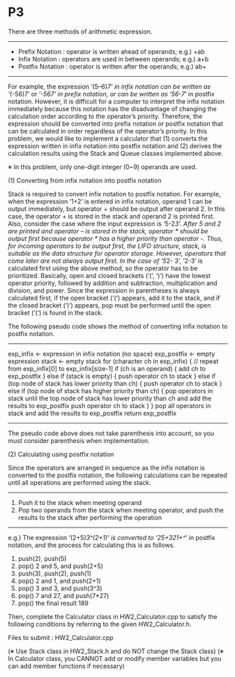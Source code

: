 # P3

 There are three methods of arithmetic expression.
 
 ---
- Prefix Notation : operator is written ahead of operands; e.g.) +ab
- Infix Notation : operators are used in between operands; e.g.) a+b
- Postfix Notation : operator is written after the operands; e.g.) ab+
---

For example, the expression ‘(5–6)*7’ in infix notation can be written as ‘*(-56)7’ or ‘*-567’ in prefix notation, or can be written as ‘56-7*’ in postfix notation. However, it is difficult for a computer to interpret the infix notation immediately because this notation has the disadvantage of changing the calculation order according to the operator’s priority. Therefore, the expression should be converted into prefix notation or postfix notation that can be calculated in order regardless of the operator’s priority. In this problem, we would like to implement a calculator that (1) converts the expression written in infix notation into postfix notation and (2) derives the calculation results using the Stack and Queue classes implemented above.

※ In this problem, only one-digit integer (0~9) operands are used.

(1) Converting from infix notation into postfix notation

Stack is required to convert infix notation to postfix notation. For example, when the expression ‘1+2’ is entered in infix notation, operand 1 can be output immediately, but operator + should be output after operand 2. In this case, the operator + is stored in the stack and operand 2 is printed first. Also, consider the case where the input expression is ‘5-2*3’. After 5 and 2 are printed and operator – is stored in the stack, operator * should be output first because operator * has a higher priority than operator -. Thus, for incoming operators to be output first, the LIFO structure, stack, is suitable as the data structure for operator storage.
However, operators that come later are not always output first. In the case of ‘5*2- 3’, ‘2-3’ is calculated first using the above method, so the operator has to be prioritized. Basically, open and closed brackets (‘(‘, ‘)’) have the lowest operator priority, followed by addition and subtraction, multiplication and division, and power. Since the expression in parentheses is always calculated first, if the open bracket (‘(‘) appears, add it to the stack, and if the closed bracket (‘)’) appears, pop must be performed until the open bracket (‘(‘) is found in the stack.

The following pseudo code shows the method of converting infix notation to
postfix notation.

---
exp_infix ← expression in infix notation (no space)
exp_postfix ← empty expression
stack ← empty stack
for (character ch in exp_infix) { // repeat from exp_infix[0] to exp_infix[size-1]
if (ch is an operand) { add ch to exp_postfix }
else if (stack is empty) { push operator ch to stack }
else if (top node of stack has lower priority than ch)
{ push operator ch to stack }
else if (top node of stack has higher priority than ch) {
pop operators in stack until the top node of stack has lower priority than ch and add the results to exp_postfix
push operator ch to stack }
}
pop all operators in stack and add the results to exp_postfix
return exp_postfix

---

The pseudo code above does not take parenthesis into account, so you must
consider parenthesis when implementation.

(2) Calculating using postfix notation

Since the operators are arranged in sequence as the infix notation is converted to
the postfix notation, the following calculations can be repeated until all operations
are performed using the stack.

---
1) Push it to the stack when meeting operand
2) Pop two operands from the stack when meeting operator, and push the results to the stack after performing the operation
---

e.g.)
The expression ‘(2+5)*3^(2+1)’ is converted to ‘25+321+^*’ in postfix notation,
and the process for calculating this is as follows.
 1) push(2), push(5) 
 2) pop() 2 and 5, and push(2+5)
 3) push(3), push(2), push(1)
 4) pop() 2 and 1, and push(2+1)
 5) pop() 3 and 3, and push(3^3) 
 6) pop() 7 and 27, and push(7*27)
 7) pop() the final result 189

Then, complete the Calculator class in HW2_Calculator.cpp to satisfy the following conditions by referring to the given HW2_Calculator.h.

Files to submit : HW2_Calculator.cpp

(※ Use Stack class in HW2_Stack.h and do NOT change the Stack class)
(※ In Calculator class, you CANNOT add or modify member variables but you can add member functions if necessary)
